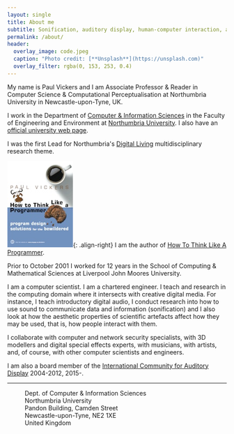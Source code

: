 ```yaml
---
layout: single
title: About me
subtitle: Sonification, auditory display, human-computer interaction, aesthetics, multimedia programming, network security and visualization
permalink: /about/
header:
  overlay_image: code.jpeg
  caption: "Photo credit: [**Unsplash**](https://unsplash.com)"
  overlay_filter: rgba(0, 153, 253, 0.4)
---
```

My name is Paul Vickers and I am Associate Professor & Reader in Computer Science & 
Computational Perceptualisation at Northumbria University in Newcastle-upon-Tyne, UK.

I work in the Department of [Computer & Information Sciences](https://www.northumbria.ac.uk/about-us/academic-departments/computer-and-information-sciences/) 
in the Faculty of Engineering and Environment at [Northumbria University](https://www.northumbria.ac.uk/). I also have an 
[official university web page](https://www.northumbria.ac.uk/about-us/our-staff/v/dr-paul-vickers/).

I was the first Lead for Northumbria's [Digital Living](https://www.northumbria.ac.uk/research/research-themes/theme-2/) multidisciplinary research theme.


[![image-right](/images/HTTLAP16Large.jpg)](http://www.howtothinklikeaprogrammer.com){: .align-right}
I am the author of [How To Think Like A Programmer](http://www.howtothinklikeaprogrammer.com).
 

Prior to October 2001 I worked for 12 years in the School of Computing & Mathematical Sciences at Liverpool John Moores University.

I am a computer scientist. I am a chartered engineer. I teach and research in the computing domain where it intersects with creative digital media. For instance, I teach introductory digital audio, I conduct research into how to use sound to communicate data and information (sonification) and I also look at how the aesthetic properties of scientific artefacts affect how they may be used, that is, how people interact with them. 

I collaborate with computer and network security specialists, with 3D modellers and digital special effects experts, with musicians, with artists, and, of course, with other computer scientists and engineers.

I am also a board member of the [International Community for Auditory Display](http://www.icad.org) 2004-2012, 2015-.

---
<dl>
<dd>Dept. of Computer & Information Sciences</dd>
<dd>Northumbria University</dd>
<dd>Pandon Building, Camden Street</dd>
<dd>Newcastle-upon-Tyne, NE2 1XE</dd>
<dd>United Kingdom</dd>
</dl>